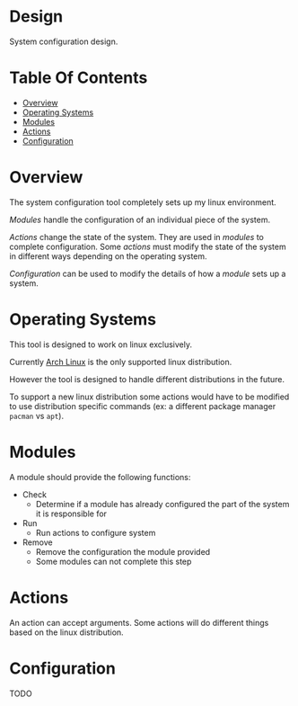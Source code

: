 # Design
System configuration design.

# Table Of Contents
- [Overview](#overview)
- [Operating Systems](#operating-systems)
- [Modules](#modules)
- [Actions](#actions)
- [Configuration](#configuration)

# Overview
The system configuration tool completely sets up my linux environment.  

*Modules* handle the configuration of an individual piece of the system.  

*Actions* change the state of the system. They are used in *modules* to 
complete configuration. Some *actions* must modify the state of the system in 
different ways depending on the operating system.  

*Configuration* can be used to modify the details of how a *module* sets up 
a system.

# Operating Systems
This tool is designed to work on linux exclusively.  

Currently [Arch Linux](http://archlinux.org/) is the only supported linux 
distribution.  

However the tool is designed to handle different distributions in the future.  

To support a new linux distribution some actions would have to be modified to 
use distribution specific commands (ex: a different package manager `pacman` 
vs `apt`).

# Modules
A module should provide the following functions:

- Check
    - Determine if a module has already configured the part of the system it 
        is responsible for
- Run
    - Run actions to configure system
- Remove
    - Remove the configuration the module provided
    - Some modules can not complete this step

# Actions
An action can accept arguments. Some actions will do different things based on 
the linux distribution.

# Configuration
TODO
